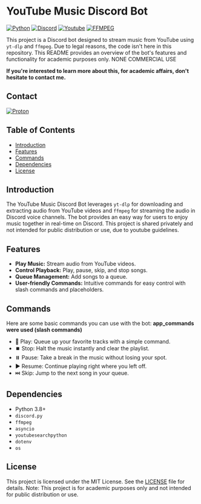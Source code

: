 # YouTube Music Discord Bot
[![Python](https://img.shields.io/badge/python-black?style=for-the-badge&logo=python)](https://github.com/milaasHD/DiscordMusicBot)
[![Discord](https://img.shields.io/badge/discord-black?style=for-the-badge&logo=discord)](https://github.com/milaasHD/DiscordMusicBot)
[![Youtube](https://img.shields.io/badge/youtube-black?style=for-the-badge&logo=youtube)](https://github.com/milaasHD/DiscordMusicBot)
[![FFMPEG](https://img.shields.io/badge/ffmpeg-black?style=for-the-badge&logo=FFMPEG)](https://github.com/milaasHD/DiscordMusicBot)

This project is a Discord bot designed to stream music from YouTube using `yt-dlp` and `ffmpeg`. Due to legal reasons, the code isn't here in this repository. This README provides an overview of the bot's features and functionality for academic purposes only. NONE COMMERCIAL USE

**If you're interested to learn more about this, for academic affairs, don't hesitate to contact me.**

## Contact
[![Proton](https://img.shields.io/badge/proton-black?style=for-the-badge&logo=proton)](mailto:milaasHD.dev@proton.me")


## Table of Contents

- [Introduction](#introduction)
- [Features](#features)
- [Commands](#commands)
- [Dependencies](#dependencies)
- [License](#license)

## Introduction

The YouTube Music Discord Bot leverages `yt-dlp` for downloading and extracting audio from YouTube videos and `ffmpeg` for streaming the audio in Discord voice channels. The bot provides an easy way for users to enjoy music together in real-time on Discord. This project is shared privately and not intended for public distribution or use, due to youtube guidelines.

## Features

- **Play Music:** Stream audio from YouTube videos.
- **Control Playback:** Play, pause, skip, and stop songs.
- **Queue Management:** Add songs to a queue.
- **User-friendly Commands:** Intuitive commands for easy control with slash commands and placeholders.


## Commands

Here are some basic commands you can use with the bot:
**app_commands were used (slash commands)**

- 🎵 Play: Queue up your favorite tracks with a simple command.
- ⏹️ Stop: Halt the music instantly and clear the playlist.
- ⏸️ Pause: Take a break in the music without losing your spot.
- ▶️ Resume: Continue playing right where you left off.
- ⏭️ Skip: Jump to the next song in your queue.

## Dependencies

- Python 3.8+
- `discord.py`
- `ffmpeg`
- `asyncio`
- `youtubesearchpython`
- `dotenv`
- `os`

## License

This project is licensed under the MIT License. See the [LICENSE](LICENSE) file for details. Note: This project is for academic purposes only and not intended for public distribution or use.
